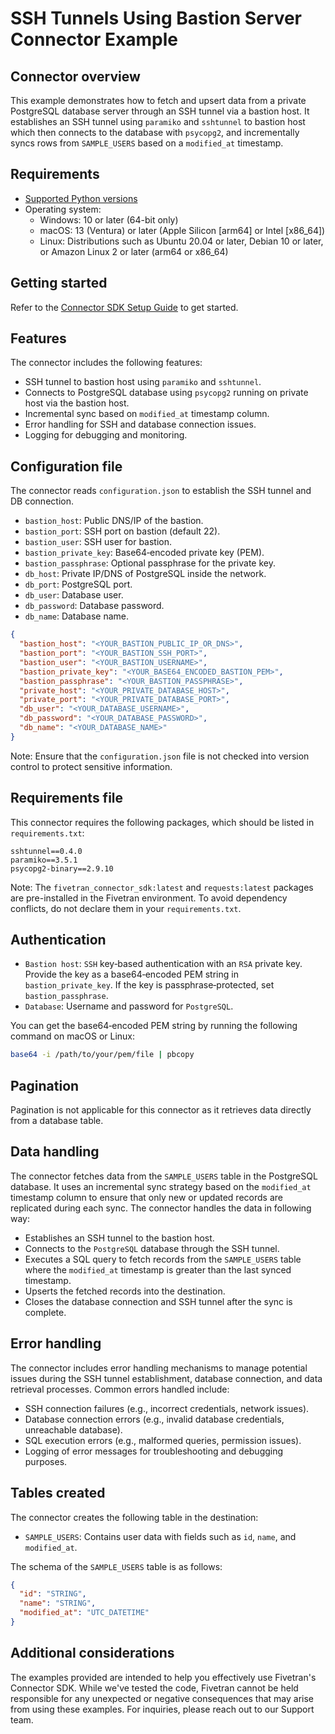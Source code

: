 # SSH Tunnels Using Bastion Server Connector Example


## Connector overview
This example demonstrates how to fetch and upsert data from a private PostgreSQL database server through an SSH tunnel via a bastion host. It establishes an SSH tunnel using `paramiko` and `sshtunnel` to bastion host which then connects to the database with `psycopg2`, and incrementally syncs rows from `SAMPLE_USERS` based on a `modified_at` timestamp.


## Requirements
- [Supported Python versions](https://github.com/fivetran/fivetran_connector_sdk/blob/main/README.md#requirements)   
- Operating system:
  - Windows: 10 or later (64-bit only)
  - macOS: 13 (Ventura) or later (Apple Silicon [arm64] or Intel [x86_64])
  - Linux: Distributions such as Ubuntu 20.04 or later, Debian 10 or later, or Amazon Linux 2 or later (arm64 or x86_64)

## Getting started
Refer to the [Connector SDK Setup Guide](https://fivetran.com/docs/connectors/connector-sdk/setup-guide) to get started.


## Features
The connector includes the following features:
- SSH tunnel to bastion host using `paramiko` and `sshtunnel`.
- Connects to PostgreSQL database using `psycopg2` running on private host via the bastion host.
- Incremental sync based on `modified_at` timestamp column.
- Error handling for SSH and database connection issues.
- Logging for debugging and monitoring.


## Configuration file
The connector reads `configuration.json` to establish the SSH tunnel and DB connection.

- `bastion_host`: Public DNS/IP of the bastion.
- `bastion_port`: SSH port on bastion (default 22).
- `bastion_user`: SSH user for bastion.
- `bastion_private_key`: Base64‑encoded private key (PEM).
- `bastion_passphrase`: Optional passphrase for the private key.
- `db_host`: Private IP/DNS of PostgreSQL inside the network.
- `db_port`: PostgreSQL port.
- `db_user`: Database user.
- `db_password`: Database password.
- `db_name`: Database name.

```json
{
  "bastion_host": "<YOUR_BASTION_PUBLIC_IP_OR_DNS>",
  "bastion_port": "<YOUR_BASTION_SSH_PORT>",
  "bastion_user": "<YOUR_BASTION_USERNAME>",
  "bastion_private_key": "<YOUR_BASE64_ENCODED_BASTION_PEM>",
  "bastion_passphrase": "<YOUR_BASTION_PASSPHRASE>",
  "private_host": "<YOUR_PRIVATE_DATABASE_HOST>",
  "private_port": "<YOUR_PRIVATE_DATABASE_PORT>",
  "db_user": "<YOUR_DATABASE_USERNAME>",
  "db_password": "<YOUR_DATABASE_PASSWORD>",
  "db_name": "<YOUR_DATABASE_NAME>"
}
```

Note: Ensure that the `configuration.json` file is not checked into version control to protect sensitive information.


## Requirements file
This connector requires the following packages, which should be listed in `requirements.txt`:

```
sshtunnel==0.4.0
paramiko==3.5.1
psycopg2-binary==2.9.10
```

Note: The `fivetran_connector_sdk:latest` and `requests:latest` packages are pre-installed in the Fivetran environment. To avoid dependency conflicts, do not declare them in your `requirements.txt`.


## Authentication
- `Bastion host`: `SSH` key‑based authentication with an `RSA` private key. Provide the key as a base64‑encoded PEM string in `bastion_private_key`. If the key is passphrase‑protected, set `bastion_passphrase`.
- `Database`: Username and password for `PostgreSQL`.

You can get the base64‑encoded PEM string by running the following command on macOS or Linux:
```bash
base64 -i /path/to/your/pem/file | pbcopy
```


## Pagination
Pagination is not applicable for this connector as it retrieves data directly from a database table.


## Data handling
The connector fetches data from the `SAMPLE_USERS` table in the PostgreSQL database. It uses an incremental sync strategy based on the `modified_at` timestamp column to ensure that only new or updated records are replicated during each sync. The connector handles the data in following way:
- Establishes an SSH tunnel to the bastion host.
- Connects to the `PostgreSQL` database through the SSH tunnel.
- Executes a SQL query to fetch records from the `SAMPLE_USERS` table where the `modified_at` timestamp is greater than the last synced timestamp.
- Upserts the fetched records into the destination.
- Closes the database connection and SSH tunnel after the sync is complete.


## Error handling
The connector includes error handling mechanisms to manage potential issues during the SSH tunnel establishment, database connection, and data retrieval processes. Common errors handled include:
- SSH connection failures (e.g., incorrect credentials, network issues).
- Database connection errors (e.g., invalid database credentials, unreachable database).
- SQL execution errors (e.g., malformed queries, permission issues).
- Logging of error messages for troubleshooting and debugging purposes.

## Tables created
The connector creates the following table in the destination:

- `SAMPLE_USERS`: Contains user data with fields such as `id`, `name`, and `modified_at`.

The schema of the `SAMPLE_USERS` table is as follows:
```json
{
  "id": "STRING",
  "name": "STRING",
  "modified_at": "UTC_DATETIME"
}
```


## Additional considerations
The examples provided are intended to help you effectively use Fivetran's Connector SDK. While we've tested the code, Fivetran cannot be held responsible for any unexpected or negative consequences that may arise from using these examples. For inquiries, please reach out to our Support team.
